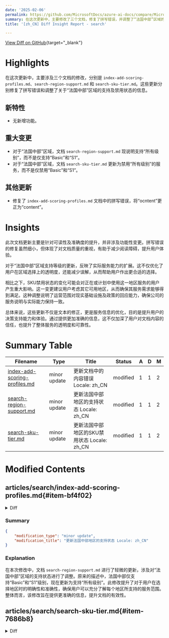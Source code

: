 ```yaml
---
date: '2025-02-06'
permalink: https://github.com/MicrosoftDocs/azure-ai-docs/compare/MicrosoftDocs:d46a0e8...MicrosoftDocs:ea9b000
summary: 在这次更新中，主要修改了三个文档，修复了拼写错误，并调整了“法国中部”区域的支持及禁用状态的信息。更新后，文档明确指出“法国中部”区域对“所有级别”的支持，而不仅仅是“Basic”和“S1”，同时也更新了禁用状态。尽管没有新增功能，这些修正和调整提升了文档的可读性和准确度，为用户提供了更优质的体验。此外，这些更新显示了公司对服务信息的责任感，帮助用户做出更明智的决策。
title: '[zh_CN] Diff Insight Report - search'

---
```


[View Diff on GitHub](https://github.com/MicrosoftDocs/azure-ai-docs/compare/MicrosoftDocs:d46a0e8...MicrosoftDocs:ea9b000){target="_blank"}

# Highlights

在这次更新中，主要涉及三个文档的修改，分别是 `index-add-scoring-profiles.md`、`search-region-support.md` 和 `search-sku-tier.md`。这些更新分别修复了拼写错误和调整了关于“法国中部”区域的支持及禁用状态的信息。

## 新特性

- 无新增功能。

## 重大变更

- 对于“法国中部”区域，文档 `search-region-support.md` 现说明支持“所有级别”，而不是仅支持“Basic”和“S1”。
- 对于“法国中部”区域，文档 `search-sku-tier.md` 更新为禁用“所有级别”的服务，而不是仅禁用“Basic”和“S1”。

## 其他更新

- 修复了 `index-add-scoring-profiles.md` 文档中的拼写错误，将“ocntent”更正为“content”。

# Insights

此次文档更新主要是针对可读性及准确度的提升，并非涉及功能性变更。拼写错误的修复虽然细小，但体现了对文档质量的重视，有助于减少阅读障碍，提升用户体验。

对于“法国中部”区域支持等级的更新，反映了实际服务能力的扩展。这不仅优化了用户在区域选择上的透明度，还能减少误解，从而帮助用户作出更合适的选择。

相比之下，SKU禁用状态的变化可能会对正在或计划中使用这一地区服务的用户产生重大影响。这一变更建议用户考虑其它可用地区，从而确保其服务需求能够得到满足。这种调整说明了运营范围对现实基础设施及政策的回应能力，确保公司的服务说明与实际能力保持一致。

总体来说，这些更新不仅是文本的修正，更是服务信息的优化，目的是提升用户的决策支持能力和体验。通过提供更加准确的信息，这不仅加深了用户对文档内容的信任，也提升了整体服务的透明度和可靠性。

# Summary Table
|  Filename  | Type |    Title    | Status | A  | D  | M  |
|------------|------|-------------|--------|----|----|----|
| [index-add-scoring-profiles.md](#item-bf4f02) | minor update | 更新文档中的内容错误 Locale: zh_CN | modified | 1 | 1 | 2 | 
| [search-region-support.md](#item-25b0f1) | minor update | 更新法国中部地区的支持状态 Locale: zh_CN | modified | 1 | 1 | 2 | 
| [search-sku-tier.md](#item-7686b8) | minor update | 更新法国中部地区的SKU禁用状态 Locale: zh_CN | modified | 1 | 1 | 2 | 


# Modified Contents
## articles/search/index-add-scoring-profiles.md{#item-bf4f02}

<details>
<summary>Diff</summary>
````diff
@@ -99,7 +99,7 @@ Scoring profiles supplement the default scoring algorithm by boosting the scores
 
 For standalone text queries, scoring profiles identify the maximum 1,000 matches in a [BM25-ranked search](index-similarity-and-scoring.md), and the top 50 are returned in results.
 
-For pure vectors, the query is vector-only, but if the [*k*-matching documents](vector-search-ranking.md) include nonvector fields with human-readable ocntent, a scoring profile can be applied. The scoring profile revises the result set by boosting documents that match criteria in the profile.
+For pure vectors, the query is vector-only, but if the [*k*-matching documents](vector-search-ranking.md) include nonvector fields with human-readable content, a scoring profile can be applied. The scoring profile revises the result set by boosting documents that match criteria in the profile.
 
 For text queries in a hybrid query, scoring profiles identify the maximum 1,000 matches in a BM25-ranked search. However, once those 1,000 results are identified, they're restored to their original BM25 order so that they can be rescored alongside vectors results in the final [Reciprocal Ranking Function (RRF)](hybrid-search-ranking.md) ordering, where the scoring profile (identified as "final document boosting adjustment" in the illustration) is applied to the merged results, along with [vector weighting](vector-search-how-to-query.md#vector-weighting), and [semantic ranking](semantic-search-overview.md) as the last step.
 
````
</details>

### Summary

```json
{
    "modification_type": "minor update",
    "modification_title": "更新文档中的内容错误 Locale: zh_CN"
}
```

### Explanation
在本次修改中，对文档 `index-add-scoring-profiles.md` 的一段内容进行了小幅更新。具体来说，修复了文本中的拼写错误，将 “ocntent” 修改为 “content”。这次变更没有影响到文档的整体结构或功能，只是优化了可读性，确保术语的准确性。这种小幅更新有助于提高文档的质量和用户的理解。

## articles/search/search-region-support.md{#item-25b0f1}

<details>
<summary>Diff</summary>
````diff
@@ -60,7 +60,7 @@ AI service integration refers to internal connections to an Azure AI multi-servi
 |--|--|--|--|--|
 | North Europe​​ | ✅ | ✅ | ✅ | All tiers|
 | West Europe​​ <sup>1</sup>| ✅ | ✅ | ✅ | All Tiers |
-| France Central​​ | ✅ | ✅ | ✅ | Basic, S1|
+| France Central​​ | ✅ | ✅ | ✅ | All Tiers|
 | Germany West Central​ <sup>1</sup>​| ✅ |  | ✅ | |
 | Italy North​​ |  |  | ✅ | |
 | Norway East​​ | ✅ |  | ✅ |  |
````
</details>

### Summary

```json
{
    "modification_type": "minor update",
    "modification_title": "更新法国中部地区的支持状态 Locale: zh_CN"
}
```

### Explanation
在本次修改中，文档 `search-region-support.md` 进行了轻微的更新，涉及对“法国中部”区域的支持状态进行了调整。原来的描述中，法国中部仅支持“Basic”和“S1”级别，现在更新为支持“所有级别”。此修改提升了对于用户在选择地区时的明确性和准确性，确保用户可以充分了解每个地区所支持的服务范围。整体而言，该修改旨在提供更准确的信息，提升文档的有效性。

## articles/search/search-sku-tier.md{#item-7686b8}

<details>
<summary>Diff</summary>
````diff
@@ -59,7 +59,7 @@ Currently, several regions are capacity-constrained for specific tiers and can't
 
 | Region | Disabled tier (SKU) due to over-capacity | Suggested alternative |
 |--------|------------------------------------------|-----------------------|
-| France Central | Basic, S1| Sweden Central, Switzerland North|
+| France Central | All tiers| Sweden Central, Switzerland North|
 | North Europe | All tiers | Sweden Central, Switzerland North|
 | West Europe | All tiers | Sweden Central, Switzerland North|
 
````
</details>

### Summary

```json
{
    "modification_type": "minor update",
    "modification_title": "更新法国中部地区的SKU禁用状态 Locale: zh_CN"
}
```

### Explanation
在本次修改中，文档 `search-sku-tier.md` 更新了对“法国中部”地区的SKU禁用状态的描述。原先该地区只禁用“Basic”和“S1”级别的服务，现在修改为禁用“所有级别”服务。这一变更能够更清晰地向用户传达法国中部地区的容量限制情况，并建议用户考虑“瑞典中部”和“瑞士北部”作为替代选项。此更新对帮助用户在选择区域和SKU时提供了更准确的信息，旨在提升用户体验和决策支持。


